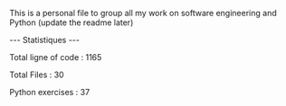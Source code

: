 This is a personal file to group all my work on software engineering and Python (update the readme later)

--- Statistiques ---

Total ligne of code : 1165

Total Files : 30 

Python exercises : 37
